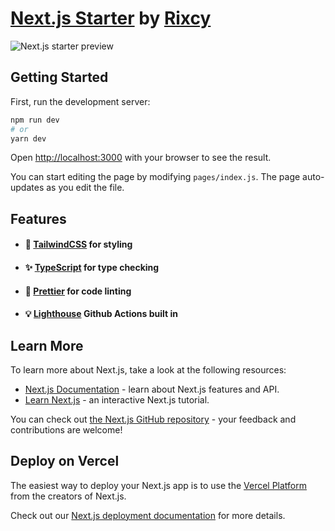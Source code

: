 # [Next.js Starter](https://github.com/Rixcy/nextjs-starter) by [Rixcy](https://github.com/Rixcy)

![Next.js starter preview](https://user-images.githubusercontent.com/11819124/94376903-64ae0800-0115-11eb-815b-46caa7f9b295.png)

## Getting Started

First, run the development server:

```bash
npm run dev
# or
yarn dev
```

Open [http://localhost:3000](http://localhost:3000) with your browser to see the
result.

You can start editing the page by modifying `pages/index.js`. The page
auto-updates as you edit the file.

## Features

- #### 🦄 [TailwindCSS](https://tailwindcss.com/) for styling
- #### ✨ [TypeScript](https://www.typescriptlang.org/) for type checking
- #### 💅 [Prettier](https://prettier.io/) for code linting
- #### 💡 [Lighthouse](https://developers.google.com/web/tools/lighthouse/) Github Actions built in

## Learn More

To learn more about Next.js, take a look at the following resources:

- [Next.js Documentation](https://nextjs.org/docs) - learn about Next.js
  features and API.
- [Learn Next.js](https://nextjs.org/learn) - an interactive Next.js tutorial.

You can check out
[the Next.js GitHub repository](https://github.com/vercel/next.js/) - your
feedback and contributions are welcome!

## Deploy on Vercel

The easiest way to deploy your Next.js app is to use the
[Vercel Platform](https://vercel.com/import?utm_medium=default-template&filter=next.js&utm_source=create-next-app&utm_campaign=create-next-app-readme)
from the creators of Next.js.

Check out our
[Next.js deployment documentation](https://nextjs.org/docs/deployment) for more
details.
